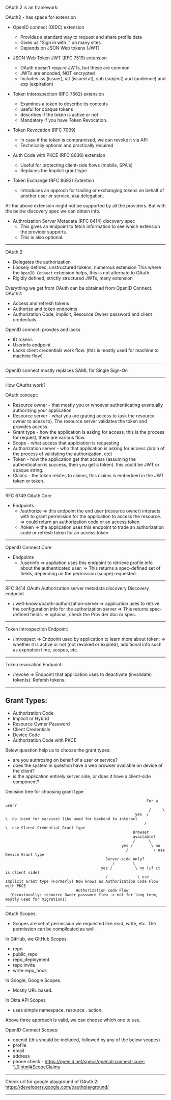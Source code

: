 
OAuth 2 is an framework:

OAuth2  - has space for extension

 - OpenID connect (OIDC) extension
    - Provides a standard way to request and share profile data
    - Gives us "Sign in with.." on many sites
    - Depends on JSON Web tokens (JWT)
 - JSON Web Token JWT (RFC 7519) extension
    - OAuth doesn't require JWTs, but these are common
    - JWTs are encoded, NOT encrypted
    - Includes iss (issuer), iat (issued at), sub (subject) aud (audience) and exp (expiration)

 - Token Interospection (RFC 7662) extension
    - Examines a token to describe its contents
    - useful for opaque tokens
    - describes if the token is active or not
    - Mandatory if you have Token Revocation.
 - Token Revocation (RFC 7009)
   - In case if the token is compramised, we can revoke it via API
   - Technically optional and practically required
 - Auth Code with PKCE (RFC 8636) extension
   - Useful for protecting client-side flows (mobile, SPA's)
   - Replaces the Implicit grant type

 - Token Exchange (RFC 8693) Extention
    - Introduces an approch for trading or exchanging tokens on behalf of another user or service, aka delegation.
   
All the above extension might not be supported by all the providers. But with the below discovery spec we can obtain info.

  - Authroization Server Metadata (RFC 8414) discovery spec
    - This gives an endpoint to fetch information to see which extension the provider supports.
    - This is also optional.

 ----------------------------------

OAuth 2
  - Delegates the authorization
  - Loosely defined, unstructured tokens, numerous extension
This where the `OpenID Connect` extension helps, this is not alternate to OAuth.
  - Rigidly defined, strictly structured JWTs, many extension

Everything we get from OAuth can be obtained from OpenID Connect.
OAuth2:
   - Access and refresh tokens
   - Authorize and token endpoints
   - Authorization Code, implicit, Resource Owner password and client credentials.

OpenID connect: provdes and lacks
   - ID tokens
   - Userinfo endpoint
   - Lacks client credentials work flow. (this is mostly used for machine to machine flow)

 ----------------

OpenID connect mostly replaces SAML for Single Sign-On

--------------

How OAuths work?

OAuth concept:
   - Resource owner - that mostly you or whoever authenticating eventually authorizing your application
   - Resource server - what you are grating access to (ask the resource owner to acess to). The resource server validates the token and provides access.
   - Grant type - how the application is asking for access, this is the process for request, there are various flow.
   - Scope - what access that applciation is requesting
   - Authorization server - who that application is asking for access (brain of the process of validating the authorization, etc)
   - Token - how the application get that access (assuming the authentication is success, then you get a token). this could be JWT or opaque string.
   - Claims - the token relates to claims, this claims is embedded in the JWT token or token.
--------------

RFC 6749 OAuth Core
- Endpoints
   - /authorize  => this endpoint the end user (resource owner) interacts with to grant permission for the application to access the resource.
                 => could return an authorization code or an access token
   - /token => the application uses this endpoint to trade an authorization code or refresh token for an access token

---------
OpenID Connect Core
- Endpoints
   -   /userinfo  => appliation uses this endpoint to retrieve profile info about the authenticated user.
                  => This returns a spec-defined set of fields, depending on the permission (scope) requested.
-------
RFC 8414 OAuth Authorization server metadata discovery
Discovery endpoint 
  - /.well-known/oauth-authorization-server => application uses to retrive the configuration info for the authorization server
                                            => This returns spec-defined fields.
                                            => optional, check the Provider doc or spec.
----------
Token Introspection
Endpoint:
   - /introspect  => Endpoint used by application to learn more about token:
                  => whether it is active or not (not revoked or expired), additional info such as expiration time, scopes, etc.
-------
Token revocation
Endpoint:
  -  /revoke => Endpoint that application uses to deactivate (invalidate) token(s). Refersh tokens.
-------

## Grant Types:
 - Authorization Code
 - Implicit or Hybrid
 - Resource Owner Password
 - Client Credentials
 - Device Code
 - Authorization Code with PKCE

 Below question help us to choose the grant types:
   - are you authrozing on behalf of a user or service?
   - does the system in question have a web browser available on device of the client?
   - is the application entirely server side, or does it have a client-side component?

Decision tree for choosing grant type

```
                                                              For a user?
                                                               /     \
                                                         yes  /       \  no (used for service) like used for backend to interact
                                                             /         \  use Client Credential Grant type
                                                        Browser
                                                        available?
                                                        /      \
                                                   yes /        \ no
                                                     /           \ use Device Grant type
                                            Server-side only?
                                               /        \
                                          yes /          \ no (if it is client side)
                                            /             \ use Implicit Grant type (Formerly) Now knows as Authorization Code Flow with PKCE
                               Authorization code Flow
  (Occasionally: resource Owner password flow -> not for long term, mostly used for migrations)
```
-----
OAuth Scopes:
  - Scopes are set of permission we requested like read, write, etc. The permission can be compilcated as well.

In GitHub, we GitHub Scopes.
   - repo
   - public_repo
   - repo_deployment
   - repo:invite
   - write:repo_hook

In Google, Google Scopes.
  - Mostly URL based.

In Okta API Scopes
  - uses simple namespace. resource . action. 

Above three approach is valid, we can choose which one to use.

OpenID Connect Scopes:
 - openid (this should be included, followed by any of the below scopes)
 - profile
 - email
 - address
 - phone
check - https://openid.net/specs/openid-connect-core-1_0.html#ScopeClaims

------

Check url for google playground of OAuth 2: https://developers.google.com/oauthplayground/

-----



     
 
